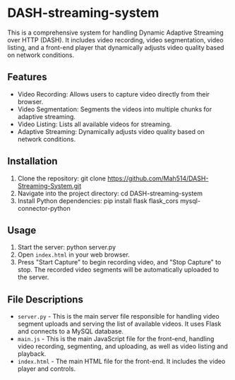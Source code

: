 # DASH-streaming-system

This is a comprehensive system for handling Dynamic Adaptive Streaming over HTTP (DASH). It includes video recording, video segmentation, video listing, and a front-end player that dynamically adjusts video quality based on network conditions.

## Features

- Video Recording: Allows users to capture video directly from their browser.
- Video Segmentation: Segments the videos into multiple chunks for adaptive streaming.
- Video Listing: Lists all available videos for streaming.
- Adaptive Streaming: Dynamically adjusts video quality based on network conditions.


## Installation

1. Clone the repository: git clone https://github.com/Mah514/DASH-Streaming-System.git
2. Navigate into the project directory: cd DASH-streaming-system
3. Install Python dependencies: pip install flask flask_cors mysql-connector-python


## Usage

1. Start the server: python server.py
2. Open `index.html` in your web browser.
3. Press "Start Capture" to begin recording video, and "Stop Capture" to stop. The recorded video segments will be automatically uploaded to the server.


## File Descriptions

- `server.py` - This is the main server file responsible for handling video segment uploads and serving the list of available videos. It uses Flask and connects to a MySQL database.
- `main.js` - This is the main JavaScript file for the front-end, handling video recording, segmenting, and uploading, as well as video listing and playback.
- `index.html` - The main HTML file for the front-end. It includes the video player and controls.



